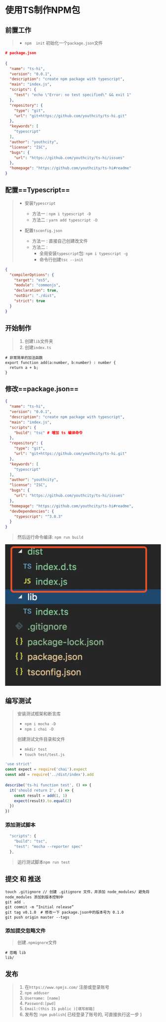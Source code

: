 # 使用TS制作NPM包

## 前置工作

> - `npm  init` 初始化一个`package.json`文件

```json
# package.json

{
  "name": "ts-hi",
  "version": "0.0.1",
  "description": "create npm package with typescript",
  "main": "index.js",
  "scripts": {
    "test": "echo \"Error: no test specified\" && exit 1"
  },
  "repository": {
    "type": "git",
    "url": "git+https://github.com/youthcity/ts-hi.git"
  },
  "keywords": [
    "typescript"
  ],
  "author": "youthcity",
  "license": "ISC",
  "bugs": {
    "url": "https://github.com/youthcity/ts-hi/issues"
  },
  "homepage": "https://github.com/youthcity/ts-hi#readme"
}
```

## 配置==Typescript==

> - 安装`Typescript`
>
>   - 方法一 : `npm i typescript -D`
>   - 方法二 : `yarn add typescript -D`
>
> - 配置`tsconfig.json`
>
>   - 方法一 : 直接自己创建改文件
>   - 方法二 :
>     - 全局安装`typescript`包: `npm i typescript -g`
>     - 命令行创建`tsc --init`

```json
{
  "compilerOptions": {
    "target": "es5",
    "module": "commonjs",
    "declaration": true,
    "outDir": "./dist",
    "strict": true
  }
}
```

## 开始制作

> 1. 创建`lib`文件夹
> 2. 创建`index.ts`

```tsx
# 非常简单的加法函数
export function add(a:number, b:number) : number {
  return a + b;
}
```

## 修改==package.json==

```json
{
  "name": "ts-hi",
  "version": "0.0.1",
  "description": "create npm package with typescript",
  "main": "index.js",
  "scripts": {
    "build": "tsc" # 增加 ts 编译命令
  },
  "repository": {
    "type": "git",
    "url": "git+https://github.com/youthcity/ts-hi.git"
  },
  "keywords": [
    "typescript"
  ],
  "author": "youthcity",
  "license": "ISC",
  "bugs": {
    "url": "https://github.com/youthcity/ts-hi/issues"
  },
  "homepage": "https://github.com/youthcity/ts-hi#readme",
  "devDependencies": {
    "typescript": "^3.0.3"
  }
}
```

> 然后运行命令编译: `npm run build`

![image-20210603112139825](ts.assets/image-20210603112139825-1622690502121.png)

## 编写测试

> 安装测试框架和断言库
>
> - `npm i mocha -D`
> - `npm i chai -D`
>
> 创建测试文件目录和文件
>
> - `mkdir test`
> - `touch test/test.js`

```js
'use strict'
const expect = require('chai').expect
const add = require('../dist/index').add

describe('ts-hi function test', () => {
  it('should return 2', () => {
    const result = add(1, 1)
    expect(result).to.equal(2)
  })
})
```

### 添加测试脚本

```js
  "scripts": {
    "build": "tsc",
    "test": "mocha --reporter spec"
  },
```

> 运行测试脚本`npm run test`

## 提交 和 推送

```shell
touch .gitignore // 创建 .gitignore 文件，并添加 node_modules/ 避免将node_modules 添加到版本控制中
git add .
git commit -m “Initial release”
git tag v0.1.0  # 修改一下 package.json中的版本号为 0.1.0
git push origin master --tags
```

### 添加提交忽略文件

> 创建`.npmignore`文件

```shell
# 忽略 lib
lib/
```

## 发布

> 1. 在`https://www.npmjs.com/` 注册或登录账号
> 2. `npm adduser`
> 3. `Username: [name]`
> 4. `Password:[pwd]`
> 5. `Email:(this IS public )[填写邮箱]`
> 6. 发布包 :`npm publish`( 已经登录了账号的, 可直接执行这一步 )
